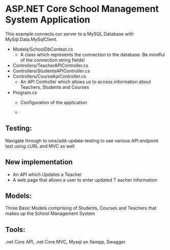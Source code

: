# ASP.NET Core School Management System Application
This example connects our server to a MySQL Database with MySql.Data.MySqlClient.

- Models/SchoolDbContext.cs
    - A class which represents the connection to the database. Be mindful of the connection string fields!
- Controllers/TeacherAPIController.cs
- Controllers/StudentsAPIController.cs
- Controllers/CourseApiController.cs
    - An API Controller which allows us to access information about Teachers, Students and Courses
- Program.cs
    - Configuration of the application
 
    - 
## Testing:
Navigate through to sms/add-update-testing to see various API endpoint test using cURL and MVC as well

## New implementation
- An API which Updates a Teacher
- A web page that allows a user to enter updated T eacher information



## Models:
Three Basic Models comprising of Students, Courses and Teachers that makes up the School Management System

## Tools:
.net Core API, .net Core MVC, Mysql on Xampp, Swagger 

